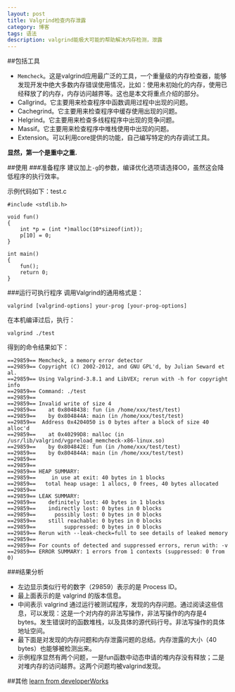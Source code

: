 ```yaml
---
layout: post
title: Valgrind检查内存泄露
category: 博客
tags: 语法
description: valgrind能极大可能的帮助解决内存检测，泄露
---
```

##包括工具
*   `Memcheck`。这是valgrind应用最广泛的工具，一个重量级的内存检查器，能够发现开发中绝大多数内存错误使用情况，比如：使用未初始化的内存，使用已经释放了的内存，内存访问越界等。这也是本文将重点介绍的部分。
*   Callgrind。它主要用来检查程序中函数调用过程中出现的问题。
*   Cachegrind。它主要用来检查程序中缓存使用出现的问题。
*   Helgrind。它主要用来检查多线程程序中出现的竞争问题。
*   Massif。它主要用来检查程序中堆栈使用中出现的问题。
*   Extension。可以利用core提供的功能，自己编写特定的内存调试工具。

__显然，第一个是重中之重.__

##使用
###准备程序
建议加上`-g`的参数，编译优化选项请选择O0，虽然这会降低程序的执行效率。

示例代码如下：test.c

    #include <stdlib.h>
    
    void fun()
    {
        int *p = (int *)malloc(10*sizeof(int));
        p[10] = 0;
    }
    
    int main()
    {
        fun();
        return 0;
    }
    
###运行可执行程序
调用Valgrind的通用格式是：

    valgrind [valgrind-options] your-prog [your-prog-options]
在本机编译过后，执行：

    valgrind ./test
    
得到的命令结果如下：

    ==29859== Memcheck, a memory error detector
    ==29859== Copyright (C) 2002-2012, and GNU GPL'd, by Julian Seward et al.
    ==29859== Using Valgrind-3.8.1 and LibVEX; rerun with -h for copyright info
    ==29859== Command: ./test
    ==29859== 
    ==29859== Invalid write of size 4
    ==29859==    at 0x8048438: fun (in /home/xxx/test/test)
    ==29859==    by 0x804844A: main (in /home/xxx/test/test)
    ==29859==  Address 0x4204050 is 0 bytes after a block of size 40 alloc'd
    ==29859==    at 0x40299D8: malloc (in /usr/lib/valgrind/vgpreload_memcheck-x86-linux.so)
    ==29859==    by 0x804842E: fun (in /home/xxx/test/test)
    ==29859==    by 0x804844A: main (in /home/xxx/test/test)
    ==29859== 
    ==29859== 
    ==29859== HEAP SUMMARY:
    ==29859==     in use at exit: 40 bytes in 1 blocks
    ==29859==   total heap usage: 1 allocs, 0 frees, 40 bytes allocated
    ==29859== 
    ==29859== LEAK SUMMARY:
    ==29859==    definitely lost: 40 bytes in 1 blocks
    ==29859==    indirectly lost: 0 bytes in 0 blocks
    ==29859==      possibly lost: 0 bytes in 0 blocks
    ==29859==    still reachable: 0 bytes in 0 blocks
    ==29859==         suppressed: 0 bytes in 0 blocks
    ==29859== Rerun with --leak-check=full to see details of leaked memory
    ==29859== 
    ==29859== For counts of detected and suppressed errors, rerun with: -v
    ==29859== ERROR SUMMARY: 1 errors from 1 contexts (suppressed: 0 from 0)
    
###结果分析 
*   左边显示类似行号的数字（29859）表示的是 Process ID。
*   最上面表示的是 valgrind 的版本信息。
*   中间表示 valgrind 通过运行被测试程序，发现的内存问题。通过阅读这些信息，可以发现：这是一个对内存的非法写操作，非法写操作的内存是4 bytes。发生错误时的函数堆栈，以及具体的源代码行号。非法写操作的具体地址空间。
*   最下面是对发现的内存问题和内存泄露问题的总结。内存泄露的大小（40 bytes）也能够被检测出来。
*   示例程序显然有两个问题，一是fun函数中动态申请的堆内存没有释放；二是对堆内存的访问越界。这两个问题均被valgrind发现。

##其他
[learn from developerWorks](https://www.ibm.com/developerworks/cn/linux/l-cn-valgrind/)

   